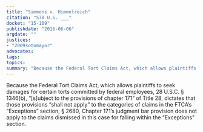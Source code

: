 ```yaml
---
title: "Simmons v. Himmelreich"
citation: "578 U.S. ___"
docket: "15-109"
publishdate: "2016-06-06"
argdate: ""
justices:
- "2009sotomayor"
advocates:
tags:
topics:
summary: "Because the Federal Tort Claims Act, which allows plaintiffs to seek damages for certain torts committed by federal employees, 28 U.S.C. § 1346(b), “[s]ubject to the provisions of chapter 171” of Title 28, dictates that those provisions “shall not apply” to the categories of claims in the FTCA’s “Exceptions” section, § 2680, Chapter 171’s judgment bar provision does not apply to the claims dismissed in this case for falling within the “Exceptions” section."
---
```

Because the Federal Tort Claims Act, which allows plaintiffs to seek damages for certain torts committed by federal employees, 28 U.S.C. § 1346(b), “[s]ubject to the provisions of chapter 171” of Title 28, dictates that those provisions “shall not apply” to the categories of claims in the FTCA’s “Exceptions” section, § 2680, Chapter 171’s judgment bar provision does not apply to the claims dismissed in this case for falling within the “Exceptions” section.

